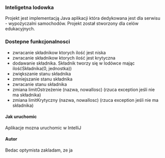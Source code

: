 ### Inteligetna lodowka
Projekt jest implementacją Java aplikacji która dedykowana jest dla serwisu - wypożyczalni samochodów. 
Projekt został stworzony dla celów edukacyjnych.

### Dostepne funkcjonalnosci
- zwracanie składnikow ktorych ilość jest niska 
- zwracanie składnikow ktorych ilość jest krytyczna 
- dodawanie składnika. Składnik tworzy się w lodówce mając ilośćSkładnika(0, jednostka))
- zwiększanie stanu składnika 
- zmniejszanie stanu składnika 
- zwracanie stanu składnika 
- zmiana limitOstrzeżenie (nazwa, nowaIlosc) (rzuca exception jeśli nie ma składnika)
- zmiana limitKrytyczny (nazwa, nowaIlosc) (rzuca exception jeśli nie ma składnika)

#### Jak uruchomic
Aplikacje mozna uruchomic w IntelliJ

#### Autor
Bedac optymista zakladam, ze ja 

